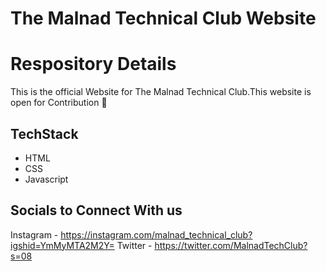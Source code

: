 # The Malnad Technical Club Website

# Respository Details

This is the official Website for The Malnad Technical Club.This website is open for Contribution 🚀

## TechStack

- HTML
- CSS
- Javascript

## Socials to Connect With us

Instagram - https://instagram.com/malnad_technical_club?igshid=YmMyMTA2M2Y=
Twitter - https://twitter.com/MalnadTechClub?s=08
